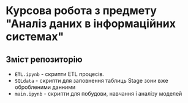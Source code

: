 # Курсова робота з предмету "Аналіз даних в інформаційних системах"
## Зміст репозиторію
- `ETL.ipynb` - скрипти ETL процесів.
- `SQLdata` - скрипти для заповнення таблиць Stage зони вже обробленими данними
- `main.ipynb` - скрипти для побудови, навчання і аналізу моделей

